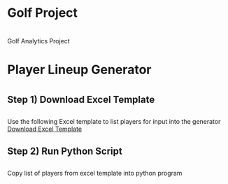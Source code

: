 # Golf Project <h1>
Golf Analytics Project 
  
  

# Player Lineup Generator <h1>

## Step 1) Download Excel Template<h2> 
Use the following Excel template to list players for input into the generator
[Download Excel Template](https://github.com/GregJMiller/golf/blob/master/ComboGenerator/Player_Combo_Gen_Input_Template.xlsx)


## Step 2) Run Python Script<h2> 
  Copy list of players from excel template into python program
